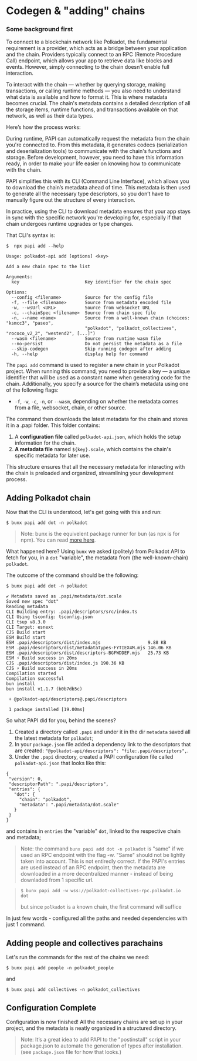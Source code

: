 # Codegen & "adding" chains

### Some background first

To connect to a blockchain network like Polkadot, the fundamental requirement is a provider, which acts as a bridge between your application and the chain. Providers typically connect to an RPC (Remote Procedure Call) endpoint, which allows your app to retrieve data like blocks and events. However, simply connecting to the chain doesn’t enable full interaction.

To interact with the chain — whether by querying storage, making transactions, or calling runtime methods — you also need to understand what data is available and how to format it. This is where metadata becomes crucial. The chain's metadata contains a detailed description of all the storage items, runtime functions, and transactions available on that network, as well as their data types.

Here’s how the process works:

During runtime, PAPI can automatically request the metadata from the chain you're connected to. From this metadata, it generates codecs (serialization and deserialization tools) to communicate with the chain's functions and storage. Before development, however, you need to have this information ready, in order to make your life easier on knowing how to communicate with the chain.

PAPI simplifies this with its CLI (Command Line Interface), which allows you to download the chain’s metadata ahead of time. This metadata is then used to generate all the necessary type descriptors, so you don’t have to manually figure out the structure of every interaction.

In practice, using the CLI to download metadata ensures that your app stays in sync with the specific network you're developing for, especially if that chain undergoes runtime upgrades or type changes​.

That CLI's syntax is:

```shell
$  npx papi add --help

Usage: polkadot-api add [options] <key>

Add a new chain spec to the list

Arguments:
  key                         Key identifier for the chain spec

Options:
  --config <filename>         Source for the config file
  -f, --file <filename>       Source from metadata encoded file
  -w, --wsUrl <URL>           Source from websocket URL
  -c, --chainSpec <filename>  Source from chain spec file
  -n, --name <name>           Source from a well-known chain (choices: "ksmcc3", "paseo",
                              "polkadot", "polkadot_collectives", "rococo_v2_2", "westend2", [...]")
  --wasm <filename>           Source from runtime wasm file
  --no-persist                Do not persist the metadata as a file
  --skip-codegen              Skip running codegen after adding
  -h, --help                  display help for command
```

The `papi add` command is used to register a new chain in your Polkadot project. When running this command, you need to provide a key — a unique identifier that will be used as a constant name when generating code for the chain. Additionally, you specify a source for the chain’s metadata using one of the following flags:

- `-f`, `-w`, `-c`, `-n`, or `--wasm`, depending on whether the metadata comes from a file, websocket, chain, or other source.

The command then downloads the latest metadata for the chain and stores it in a .papi folder. This folder contains:

1. A **configuration file** called `polkadot-api.json`, which holds the setup information for the chain.
2. **A metadata file** named `${key}.scale`, which contains the chain's specific metadata for later use.

This structure ensures that all the necessary metadata for interacting with the chain is preloaded and organized, streamlining your development process.

## Adding Polkadot chain

Now that the CLI is understood, let's get going with this and run:

```shell
$ bunx papi add dot -n polkadot
```

> Note: bunx is the equivelent package runner for bun (as npx is for npm).
> You can read [more here](https://bun.sh/docs/cli/bunx).

What happened here?
Using `bunx` we asked (politely) from Polkadot API to fetch for you, in a `dot` "variable", the metadata from (the well-known-chain) `polkadot`.

The outcome of the command should be the following:

```shell
$ bunx papi add dot -n polkadot

✔ Metadata saved as .papi/metadata/dot.scale
Saved new spec "dot"
Reading metadata
CLI Building entry: .papi/descriptors/src/index.ts
CLI Using tsconfig: tsconfig.json
CLI tsup v8.3.0
CLI Target: esnext
CJS Build start
ESM Build start
ESM .papi/descriptors/dist/index.mjs                  9.88 KB
ESM .papi/descriptors/dist/metadataTypes-FYTIEX4M.mjs 146.06 KB
ESM .papi/descriptors/dist/descriptors-BGFWDDEF.mjs   25.73 KB
ESM ⚡️ Build success in 20ms
CJS .papi/descriptors/dist/index.js 190.36 KB
CJS ⚡️ Build success in 20ms
Compilation started
Compilation successful
bun install
bun install v1.1.7 (b0b7db5c)

 + @polkadot-api/descriptors@.papi/descriptors

 1 package installed [19.00ms]
```

So what PAPI did for you, behind the scenes?

1.  Created a directory called `.papi` and under it in the dir `metadata` saved all the latest metadata for `polkadot`;
2.  In your `package.json` file added a dependency link to the descriptors that are created: `"@polkadot-api/descriptors": "file:.papi/descriptors",`.
3.  Under the `.papi` directory, created a PAPI configuration file called `polkadot-api.json` that looks like this:

```
{
 "version": 0,
 "descriptorPath": ".papi/descriptors",
 "entries": {
   "dot": {
     "chain": "polkadot",
     "metadata": ".papi/metadata/dot.scale"
   }
 }
}
```

and contains in `entries` the "variable" `dot`, linked to the respective chain and metadata;

> Note: the command `bunx papi add dot -n polkadot` is "same" if we used an RPC endpoint with the flag -w. "Same" should not be lightly taken into account. This is not entiredly correct. If the PAPI's entries are used instead of an RPC endpoint, then the metadata are downloaded in a more decentralized manner - instead of being downladed from 1 specific url.

>
> `$ bunx papi add -w wss://polkadot-collectives-rpc.polkadot.io dot`
>
> but since `polkadot` is a known chain, the first command will suffice

In just few words - configured all the paths and needed dependencies with just 1 command.

## Adding people and collectives parachains

Let's run the commands for the rest of the chains we need:

```shell
$ bunx papi add people -n polkadot_people
```

and

```shell
$ bunx papi add collectives -n polkadot_collectives
```

## Configuration Complete

Configuration is now finished! All the necessary chains are set up in your project, and the metadata is neatly organized in a structured directory.

> Note: It’s a great idea to add PAPI to the "postinstall" script in your package.json to automate the generation of types after installation. (see `package.json` file for how that looks.)
